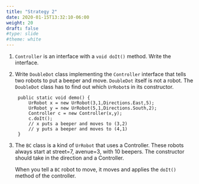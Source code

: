 ```yaml
---
title: "Strategy 2"
date: 2020-01-15T13:32:10-06:00
weight: 20
draft: false
#type: slide
#theme: white
---
```


1. `Controller` is an interface with a `void doIt()` method. Write the
   interface.
   
2. Write  `DoubleDot` class implementing the `Controller` interface
   that tells two robots to put a beeper and move. `DoubleDot` itself is
   not a robot.
   The `DoubleDot`
   class has to find out which `UrRobot`s in its constructor.

        public static void demo() {
            UrRobot x = new UrRobot(3,1,Directions.East,5);
            UrRobot y = new UrRobot(5,1,Directions.South,2);
            Controller c = new Controller(x,y);
            c.doIt();
            // x puts a beeper and moves to (3,2)
            // y puts a beeper and moves to (4,1)
        }
   
3. The `BC` class is a kind of `UrRobot` that uses a Controller. These
   robots always start at street=7, avenue=3, with 10 beepers. The
   constructor should take in the direction and a Controller. 
   
   When you tell a `BC` robot to move, it moves and applies the
   `doIt()` method of the controller.

